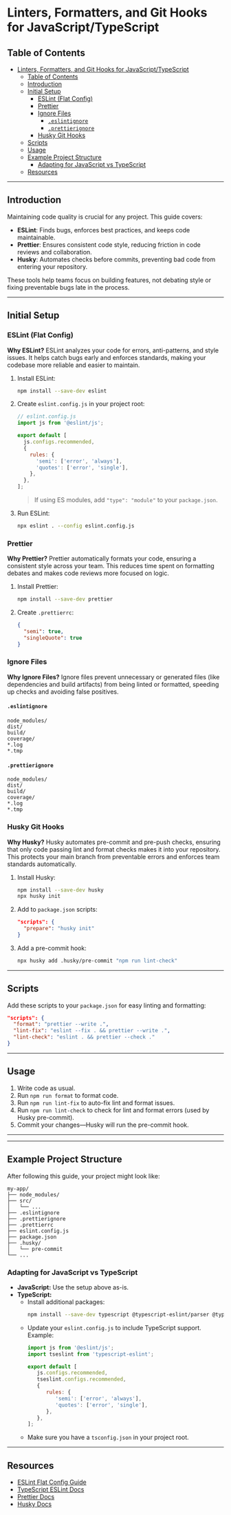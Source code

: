 # Linters, Formatters, and Git Hooks for JavaScript/TypeScript

## Table of Contents
- [Linters, Formatters, and Git Hooks for JavaScript/TypeScript](#linters-formatters-and-git-hooks-for-javascripttypescript)
  - [Table of Contents](#table-of-contents)
  - [Introduction](#introduction)
  - [Initial Setup](#initial-setup)
    - [ESLint (Flat Config)](#eslint-flat-config)
    - [Prettier](#prettier)
    - [Ignore Files](#ignore-files)
      - [`.eslintignore`](#eslintignore)
      - [`.prettierignore`](#prettierignore)
    - [Husky Git Hooks](#husky-git-hooks)
  - [Scripts](#scripts)
  - [Usage](#usage)
  - [Example Project Structure](#example-project-structure)
    - [Adapting for JavaScript vs TypeScript](#adapting-for-javascript-vs-typescript)
  - [Resources](#resources)

---

## Introduction

Maintaining code quality is crucial for any project. This guide covers:
- **ESLint**: Finds bugs, enforces best practices, and keeps code maintainable.
- **Prettier**: Ensures consistent code style, reducing friction in code reviews and collaboration.
- **Husky**: Automates checks before commits, preventing bad code from entering your repository.

These tools help teams focus on building features, not debating style or fixing preventable bugs late in the process.

---

## Initial Setup

### ESLint (Flat Config)

**Why ESLint?**
ESLint analyzes your code for errors, anti-patterns, and style issues. It helps catch bugs early and enforces standards, making your codebase more reliable and easier to maintain.

1. Install ESLint:
   ```bash
   npm install --save-dev eslint
   ```
2. Create `eslint.config.js` in your project root:
   ```js
   // eslint.config.js
   import js from '@eslint/js';

   export default [
     js.configs.recommended,
     {
       rules: {
         'semi': ['error', 'always'],
         'quotes': ['error', 'single'],
       },
     },
   ];
   ```
   > If using ES modules, add `"type": "module"` to your `package.json`.

3. Run ESLint:
   ```bash
   npx eslint . --config eslint.config.js
   ```

### Prettier

**Why Prettier?**
Prettier automatically formats your code, ensuring a consistent style across your team. This reduces time spent on formatting debates and makes code reviews more focused on logic.

1. Install Prettier:
   ```bash
   npm install --save-dev prettier
   ```
2. Create `.prettierrc`:
   ```json
   {
     "semi": true,
     "singleQuote": true
   }
   ```

### Ignore Files

**Why Ignore Files?**
Ignore files prevent unnecessary or generated files (like dependencies and build artifacts) from being linted or formatted, speeding up checks and avoiding false positives.

#### `.eslintignore`
```
node_modules/
dist/
build/
coverage/
*.log
*.tmp
```

#### `.prettierignore`
```
node_modules/
dist/
build/
coverage/
*.log
*.tmp
```

### Husky Git Hooks

**Why Husky?**
Husky automates pre-commit and pre-push checks, ensuring that only code passing lint and format checks makes it into your repository. This protects your main branch from preventable errors and enforces team standards automatically.

1. Install Husky:
   ```bash
   npm install --save-dev husky
   npx husky init
   ```
2. Add to `package.json` scripts:
   ```json
   "scripts": {
     "prepare": "husky init"
   }
   ```
3. Add a pre-commit hook:
   ```bash
   npx husky add .husky/pre-commit "npm run lint-check"
   ```

---

## Scripts

Add these scripts to your `package.json` for easy linting and formatting:

```json
"scripts": {
  "format": "prettier --write .",
  "lint-fix": "eslint --fix . && prettier --write .",
  "lint-check": "eslint . && prettier --check ."
}
```

---

## Usage

1. Write code as usual.
2. Run `npm run format` to format code.
3. Run `npm run lint-fix` to auto-fix lint and format issues.
4. Run `npm run lint-check` to check for lint and format errors (used by Husky pre-commit).
5. Commit your changes—Husky will run the pre-commit hook.

---


---

## Example Project Structure

After following this guide, your project might look like:

```
my-app/
├── node_modules/
├── src/
│   └── ...
├── .eslintignore
├── .prettierignore
├── .prettierrc
├── eslint.config.js
├── package.json
├── .husky/
│   └── pre-commit
└── ...
```

### Adapting for JavaScript vs TypeScript

- **JavaScript:** Use the setup above as-is.
- **TypeScript:**
   - Install additional packages:
      ```bash
      npm install --save-dev typescript @typescript-eslint/parser @typescript-eslint/eslint-plugin
      ```
   - Update your `eslint.config.js` to include TypeScript support. Example:
      ```js
      import js from '@eslint/js';
      import tseslint from 'typescript-eslint';

      export default [
         js.configs.recommended,
         tseslint.configs.recommended,
         {
            rules: {
               'semi': ['error', 'always'],
               'quotes': ['error', 'single'],
            },
         },
      ];
      ```
   - Make sure you have a `tsconfig.json` in your project root.

---

## Resources

- [ESLint Flat Config Guide](https://eslint.org/docs/latest/use/configure/configuration-files-new)
- [TypeScript ESLint Docs](https://typescript-eslint.io/)
- [Prettier Docs](https://prettier.io/docs/en/index.html)
- [Husky Docs](https://typicode.github.io/husky/#/)
